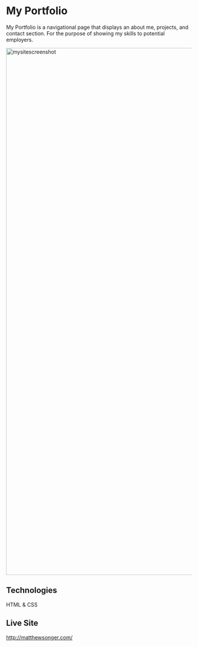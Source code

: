 # My Portfolio

My Portfolio is a navigational page that displays an about me, projects, and contact section.
For the purpose of showing my skills to potential employers. 

<img width="1431" alt="mysitescreenshot" src="https://user-images.githubusercontent.com/94155400/155854622-40fde0c2-02f0-4a0e-b246-c3210de6ff9d.png">



## Technologies
HTML & CSS

## Live Site
http://matthewsonger.com/
